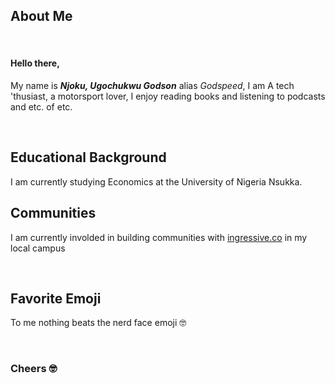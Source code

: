 <h2>About Me</h2>
<br>
<h4>Hello there,</h4>
<p>My name is <b><i>Njoku, Ugochukwu Godson</i></b> alias <i>Godspeed</i>, I am A tech 'thusiast, a motorsport lover, 
I enjoy reading books and listening to podcasts and etc. of etc. </p>
<br>
<h2>Educational Background</h2>
I am currently studying Economics at the University of Nigeria Nsukka.
<br>
<h2>Communities</h2>
<p>I am currently involded in building communities with <a href="https://www.ingressive.co/" target= blank>ingressive.co</a> 
in my local campus</p>
<br>
<h2>Favorite Emoji</h2>
<p> To me nothing beats the nerd face emoji &#x1F913 </p>
<br>
<h3>Cheers &#x1F913 </h3>
